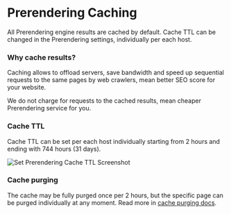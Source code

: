 Prerendering Caching
======

All Prerendering engine results are cached by default. Cache TTL can be changed in the Prerendering settings, individually per each host.

### Why cache results?
Caching allows to offload servers, save bandwidth and speed up sequential requests to the same pages by web crawlers, mean better SEO score for your website.

We do not charge for requests to the cached results, mean cheaper Prerendering service for you.

### Cache TTL
Cache TTL can be set per each host individually starting from 2 hours and ending with 744 hours (31 days).

![Set Prerendering Cache TTL Screenshot](https://github.com/VeliovGroup/ostrio/blob/master/docs/prerendering/prerendering-cache.png?raw=true)

### Cache purging
The cache may be fully purged once per 2 hours, but the specific page can be purged individually at any moment. Read more in [cache purging docs](https://github.com/VeliovGroup/ostrio/blob/master/docs/prerendering/cache-purge.md).
